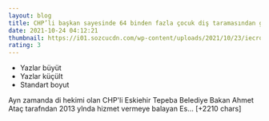 ```yaml
--- 
layout: blog
title: CHP’li başkan sayesinde 64 binden fazla çocuk diş taramasından geçti
date: 2021-10-24 04:12:21
thumbnail: https://i01.sozcucdn.com/wp-content/uploads/2021/10/23/iecrop/basliksiz-5_16_9_1635007714-670x371.jpg
rating: 3
---
```

<ul><li>Yazlar büyüt</li><li>Yazlar küçült</li><li>Standart boyut</li></ul>
Ayn zamanda di hekimi olan CHP'li Eskiehir Tepeba Belediye Bakan Ahmet Ataç tarafndan 2013 ylnda hizmet vermeye balayan Es… [+2210 chars]